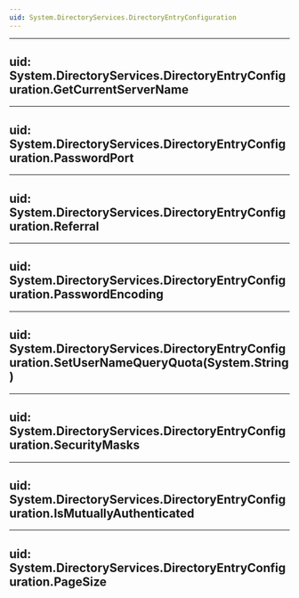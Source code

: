 ```yaml
---
uid: System.DirectoryServices.DirectoryEntryConfiguration
---
```


---
uid: System.DirectoryServices.DirectoryEntryConfiguration.GetCurrentServerName
---

---
uid: System.DirectoryServices.DirectoryEntryConfiguration.PasswordPort
---

---
uid: System.DirectoryServices.DirectoryEntryConfiguration.Referral
---

---
uid: System.DirectoryServices.DirectoryEntryConfiguration.PasswordEncoding
---

---
uid: System.DirectoryServices.DirectoryEntryConfiguration.SetUserNameQueryQuota(System.String)
---

---
uid: System.DirectoryServices.DirectoryEntryConfiguration.SecurityMasks
---

---
uid: System.DirectoryServices.DirectoryEntryConfiguration.IsMutuallyAuthenticated
---

---
uid: System.DirectoryServices.DirectoryEntryConfiguration.PageSize
---
